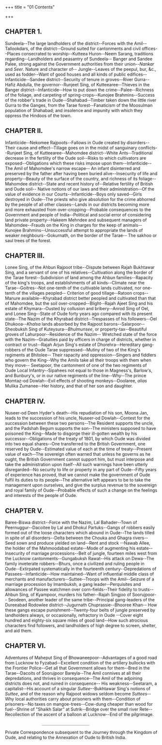 +++
title = "01 Contents"

+++
##  CHAPTER 1.

Sundeela--The large landholders of the district--Forces with the
Amil--Tallookdars, of the district--Ground suited for cantonments and
civil offices--Places consecrated to worship--Kutteea Huron--Neem
Sarang, traditions regarding--Landholders and peasantry of Sundeela--
Banger and Sandee Palee, strong against the Government authorities
from their union--_Nankar_ and _Seer_. Nature and character of--
Jungle--Leaves of the peepul, bur, &c., used as fodder--Want of good
houses and all kinds of public edifices--Infanticide--Sandee
district--Security of tenure in groves--River Gurra--Hafiz Abdulla,
the governor--Runjeet Sing, of Kutteearee--Thieves in the Banger
district--Infanticide--How to put down the crime--Palee--Richness of
the foliage, and carpeting of spring-crops--Kunojee Brahmins--Success
of the robber's trade in Oude--Shahabad--Timber taken down the little
river Gurra to the Ganges, from the Tarae forest--Fanaticism of the
Moosulman population of Shahabad; and insolence and impunity with
which they oppress the Hindoos of the town.



##  CHAPTER II.

Infanticide--Nekomee Rajpoots--Fallows in Oude created by disorders--
Their cause and effect--Tillage goes on in the midst of sanguinary
conflicts--Runjeet Sing, of Kutteearee--Mahomdee district--White
Ants--Traditional decrease in the fertility of the Oude soil--Risks
to which cultivators are exposed--Obligations which these risks
impose upon them--Infanticide--The Amil of Mahomdee's narrow escape--
An infant disinterred and preserved by the father after having been
buried alive--Insecurity of life and property--Beauty of the surface
of the country, and richness of its foliage--Mahomdee district--State
and recent history of--Relative fertility of British and Oude soil--
Native notions of our laws and their administration--Of the value of
evidence in our Courts--Infanticide--Boys only saved--Girls destroyed
in Oude--The priests who give absolution for the crime abhorred by
the people of all other classes--Lands in our districts becoming more
and more exhausted from over-cropping--Probable consequences to the
Government and people of India--Political and social error of
considering land private property--Hakeem Mehndee and subsequent
managers of Mahomdee--Frauds on the King in charges for the keep of
animals--Kunojee Brahmins--Unsuccessful attempt to appropriate the
lands of weaker neighbours--Gokurnath, on the border of the Tarae--
The sakhoo or saul trees of the forest.



##  CHAPTER III.

Lonee Sing, of the Ahbun Rajpoot tribe--Dispute between Rajah
Bukhtawar Sing, and a servant of one of his relatives--Cultivation
along the border of the Tarae forest--Subdivision of land among the
Ahbun families--Rapacity of the king's troops, and establishments of
all kinds--Climate near the Tarae--Goitres--Not one-tenth of the
cultivable lands cultivated, nor one-tenth of the villages peopled--
Criterion of good tillage--Ratoon crops--Manure available--Khyrabad
district better peopled and cultivated than that of Mahomdee, but the
soil over-cropped--Blight--Rajah Ajeet Sing and his estate of
Khymara--Ousted by collusion and bribery--Anrod Sing of Oel, and
Lonee Sing--State of Oude forty years ago compared with its present
state--The Nazim of the Khyrabad district--Trespasses of his
followers--Oel Dhukooa--_Khalsa_ lands absorbed by the Rajpoot
barons--Salarpoor--Sheobuksh Sing of Kuteysura--_Bhulmunsee_, or
property-tax--Beautiful groves of Lahurpoor--Residence of the Nazim--
Wretched state of the force with the Nazim--Gratuities paid by
officers in charge of districts, whether in contract or trust--Rajah
Arjun Sing's estate of Dhorehra--Hereditary gang-robbers of the Oude
Tarae suppressed--Mutiny of two of the King's regiments at Bhitolee--
Their rapacity and oppression--Singers and fiddlers who govern the
King--Why the Amils take all their troops with them when they move--
Seetapoor, the cantonment of one of the two regiments of Oude Local
Infantry--Sipahees not equal to those in Magness's, Barlow's, and
Bunbury's, or in our native regiments of the line--Why--The prince
Momtaz-od Dowlah--Evil effects of shooting monkeys--Doolaree, _alias_
Mulika Zumanee--Her history, and that of her son and daughter.



##  CHAPTER IV.

Nuseer-od Deen Hyder's death--His repudiation of his son, Moona Jan,
leads to the succession of his uncle, Nuseer-od Dowlah--Contest for
the succession between these two persons--The Resident supports the
uncle, and the Padshah Begum supports the son--The ministers supposed
to have poisoned the King--Made to disgorge their ill-gotten wealth
by his successor--Obligations of the treaty of 1801, by which Oude
was divided into two equal shares--One transferred to the British
Government, one reserved by Oude--Estimated value of each at the time
of treaty--Present value of each--The sovereign often warned that
unless he governs as he ought, the British Government cannot support
him, but must interpose and take the administration upon itself--All
such warnings have been utterly disregarded--No security to life or
property in any part of Oude--Fifty years of experience has proved,
that we cannot make the government of Oude fulfil its duties to its
people--The alternative left appears to be to take the management
upon ourselves, and give the surplus revenue to the sovereign and
royal family of Oude--Probable effects of such a change on the
feelings and interests of the people of Oude.



##  CHAPTER V.

Baree-Biswa district--Force with the Nazim, Lal Bahader--Town of
Peernuggur--Dacoitee by Lal and Dhokul Partuks--Gangs of robbers
easily formed out of the loose characters which abound in Oude--The
lands tilled in spite of all disorders--Delta between the Chouka and
Ghagra rivers--Seed sown and produce yielded on land--Rent and stock
--Nawab Allee, the holder of the Mahmoodabad estate--Mode of
augmenting his estate--Insecurity of marriage processions--Belt of
jungle, fourteen miles west from the Lucknow cantonments--Gungabuksh
Rawat--His attack on Dewa--The family inveterate robbers--Bhurs, once
a civilized and ruling people in Oude--Extirpated systematically in
the fourteenth century--Depredations of Passees--Infanticide--How
maintained--Want of influential middle class of merchants and
manufacturers--Suttee--Troops with the Amil--Seizure of a marriage
procession by Imambuksh, a gang leader--Perquisites and allowances of
Passee watchmen over corn-fields--Their fidelity to trusts--Ahbun
Sing, of Kyampoor, murders his father--Rajah Singjoo of Soorujpoor--
Seodeen, another leader of the same tribe--Principal gang-leaders of
the Dureeabad Rodowlee district--Jugurnath Chuprassie--Bhooree Khan--
How these gangs escape punishment--Twenty-four belts of jungle
preserved by landholders always, or occasionally, refractory in Oude
--Cover eight hundred and eighty-six square miles of good land--How
such atrocious characters find followers, and landholders of high
degree to screen, shelter, and aid them.



##  CHAPTER VI.

Adventures of Maheput Sing of Bhowaneepoor--Advantages of a good road
from Lucknow to Fyzabad--Excellent condition of the artillery
bullocks with the Frontier Police--Get all that Government allows for
them--Bred in the Tarae--Dacoits of Soorujpoor Bareyla--The Amil
connives at all their depredations, and thrives in consequence--The
Amil of the adjoining districts does not, and ruined in consequence--
His weakness--Seetaram, a capitalist--His account of a singular
_Suttee_--Bukhtawar Sing's notions of _Suttee_, and of the reason why
Rajpoot widows seldom become _Suttees_--Why local authorities carry
about prisoners with them--Condition of prisoners--No taxes on
mangoe-trees--Cow-dung cheaper than wood for fuel--Shrine of "Shaikh
Salar" at Sutrik--Bridge over the small river Rete--Recollection of
the ascent of a balloon at Lucknow--End of the pilgrimage.

                     ______________________

Private Correspondence subsequent to the Journey through the Kingdom
of Oude, and relating to the Annexation of Oude to British India.



